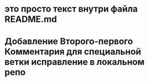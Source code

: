 # это просто текст внутри файла README.md
# Добавление Второго-первого Комментария для специальной ветки исправление в локальном репо

